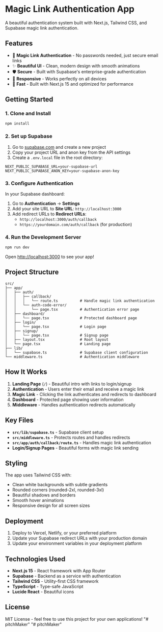 # Magic Link Authentication App

A beautiful authentication system built with Next.js, Tailwind CSS, and Supabase magic link authentication.

## Features

- 🔐 **Magic Link Authentication** - No passwords needed, just secure email links
- ✨ **Beautiful UI** - Clean, modern design with smooth animations
- 🛡️ **Secure** - Built with Supabase's enterprise-grade authentication
- 📱 **Responsive** - Works perfectly on all devices
- 🚀 **Fast** - Built with Next.js 15 and optimized for performance

## Getting Started

### 1. Clone and Install

```bash
npm install
```

### 2. Set up Supabase

1. Go to [supabase.com](https://supabase.com) and create a new project
2. Copy your project URL and anon key from the API settings
3. Create a `.env.local` file in the root directory:

```env
NEXT_PUBLIC_SUPABASE_URL=your-supabase-url
NEXT_PUBLIC_SUPABASE_ANON_KEY=your-supabase-anon-key
```

### 3. Configure Authentication

In your Supabase dashboard:

1. Go to **Authentication** → **Settings**
2. Add your site URL to **Site URL**: `http://localhost:3000`
3. Add redirect URLs to **Redirect URLs**:
   - `http://localhost:3000/auth/callback`
   - `https://yourdomain.com/auth/callback` (for production)

### 4. Run the Development Server

```bash
npm run dev
```

Open [http://localhost:3000](http://localhost:3000) to see your app!

## Project Structure

```
src/
├── app/
│   ├── auth/
│   │   ├── callback/
│   │   │   └── route.ts          # Handle magic link authentication
│   │   └── auth-code-error/
│   │       └── page.tsx          # Authentication error page
│   ├── dashboard/
│   │   └── page.tsx              # Protected dashboard page
│   ├── login/
│   │   └── page.tsx              # Login page
│   ├── signup/
│   │   └── page.tsx              # Signup page
│   ├── layout.tsx                # Root layout
│   └── page.tsx                  # Landing page
├── lib/
│   └── supabase.ts               # Supabase client configuration
└── middleware.ts                 # Authentication middleware
```

## How It Works

1. **Landing Page** (`/`) - Beautiful intro with links to login/signup
2. **Authentication** - Users enter their email and receive a magic link
3. **Magic Link** - Clicking the link authenticates and redirects to dashboard
4. **Dashboard** - Protected page showing user information
5. **Middleware** - Handles authentication redirects automatically

## Key Files

- **`src/lib/supabase.ts`** - Supabase client setup
- **`src/middleware.ts`** - Protects routes and handles redirects
- **`src/app/auth/callback/route.ts`** - Handles magic link authentication
- **Login/Signup Pages** - Beautiful forms with magic link sending

## Styling

The app uses Tailwind CSS with:
- Clean white backgrounds with subtle gradients
- Rounded corners (rounded-2xl, rounded-3xl)
- Beautiful shadows and borders
- Smooth hover animations
- Responsive design for all screen sizes

## Deployment

1. Deploy to Vercel, Netlify, or your preferred platform
2. Update your Supabase redirect URLs with your production domain
3. Update your environment variables in your deployment platform

## Technologies Used

- **Next.js 15** - React framework with App Router
- **Supabase** - Backend as a service with authentication
- **Tailwind CSS** - Utility-first CSS framework
- **TypeScript** - Type-safe JavaScript
- **Lucide React** - Beautiful icons

## License

MIT License - feel free to use this project for your own applications!
"# pitchMaker" 
"# pitchMaker" 
